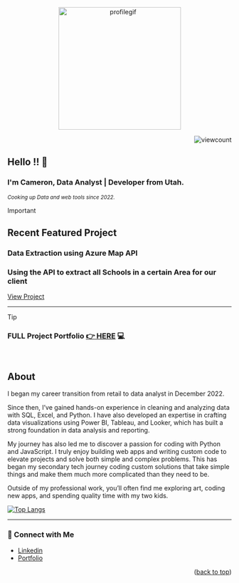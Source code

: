 <a name="readme-top"></a>
<p align="center">
  <img src="https://github.com/user-attachments/assets/cd342c2c-886d-43c9-9f1e-c05c6c1a3bb7" alt="profilegif" height="275px">
</p>




<p align="right">
  <img src="https://komarev.com/ghpvc/?username=CameronCSS&style=flat" alt="viewcount">
</p>

## Hello !! 👋

### I'm **Cameron**, Data Analyst | Developer from Utah.

<sub><em> Cooking up Data and web tools since 2022. </em> </sub>
<br>


> [!IMPORTANT] 
> ## Recent Featured Project
> ### Data Extraction using Azure Map API
> ### Using the API to extract all Schools in a certain Area for our client
> [View Project](https://github.com/CameronCSS/Azure_Map_API/blob/master/README.md)
<hr>

> [!TIP]
> ### FULL Project Portfolio [👉 HERE](https://github.com/CameronCSS/PersonalProjects/blob/main/README.md) :computer:
<br>


## **About**
I began my career transition from retail to data analyst in December 2022.

Since then, I’ve gained hands-on experience in cleaning and analyzing data with SQL, Excel, and Python. I have also developed an expertise in crafting data visualizations using Power BI, Tableau, and Looker, which has built a strong foundation in data analysis and reporting.

My journey has also led me to discover a passion for coding with Python and JavaScript. I truly enjoy building web apps and writing custom code to elevate projects and solve both simple and complex problems. This has began my secondary tech journey coding custom solutions that take simple things and make them much more complicated than they need to be.

Outside of my professional work, you’ll often find me exploring art, coding new apps, and spending quality time with my two kids.


[![Top Langs](https://github-readme-stats.vercel.app/api/top-langs/?username=CameronCSS&layout=compact&hide=css&theme=dark)](https://github.com/anuraghazra/github-readme-stats)


----

### 💬 Connect with Me <br>

* [Linkedin](https://www.linkedin.com/in/cameron-css/) <br>
* [Portfolio](https://camdoesdata.com/) <br>
 


<p align="right">(<a href="#readme-top">back to top</a>)</p>

